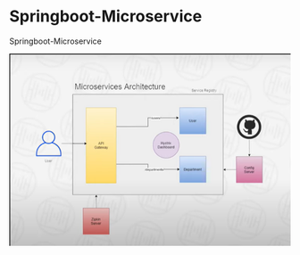 # Springboot-Microservice
Springboot-Microservice


![CURL commands](images/microservices-architecture.png)